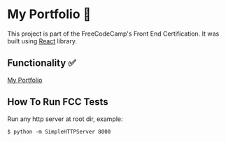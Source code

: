 # My Portfolio :speech_balloon:

This project is part of the FreeCodeCamp's Front End Certification.
It was built using [React](https://reactjs.org/) library.

## Functionality :white_check_mark:

[My Portfolio](https://filipy94.github.io/my-portfolio/)


## How To Run FCC Tests

Run any http server at root dir, example:

    $ python -m SimpleHTTPServer 8000